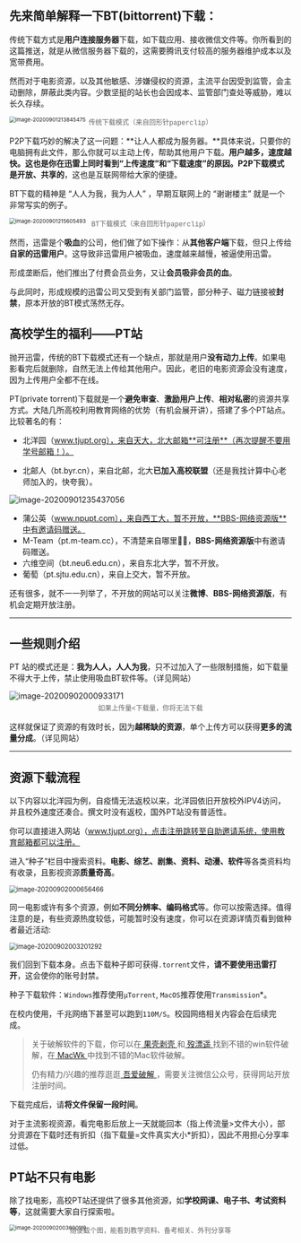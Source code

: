 ## 先来简单解释一下BT(bittorrent)下载：

传统下载方式是**用户连接服务器**下载，如下载应用、接收微信文件等。你所看到的这篇推送，就是从微信服务器下载的，这需要腾讯支付较高的服务器维护成本以及宽带费用。

然而对于电影资源，以及其他敏感、涉嫌侵权的资源，主流平台因受到监管，会主动删除，屏蔽此类内容。少数坚挺的站长也会因成本、监管部门查处等威胁，难以长久存续。

<img src="https://tva1.sinaimg.cn/large/007S8ZIlly1gibhb6r0ijj30u00u3tnu.jpg" alt="image-20200901213845475" style="zoom:67%;" />

<p align="center" style="font-family:courier; font-size: 12px; color: #666666; margin-top:-10px; margin-bottion:10px">传统下载模式（来自回形针paperclip）</p>

P2P下载巧妙的解决了这一问题：**让人人都成为服务器。**具体来说，只要你的电脑拥有此文件，那么你就可以主动上传，帮助其他用户下载。**用户越多，速度越快。**这也是你在迅雷上同时看到“上传速度”和“下载速度”的原因。P2P下载模式是**开放、共享的**，这也是互联网带给大家的便捷。

BT下载的精神是 “人人为我，我为人人” ，早期互联网上的 “谢谢楼主” 就是一个非常写实的例子。

<img src="https://tva1.sinaimg.cn/large/007S8ZIlly1gibht8swb3j30u00x21kx.jpg" alt="image-20200901215605493" style="zoom:67%;" />

<p align="center" style="font-family:courier; font-size: 12px; color: #666666; margin-top:-10px; margin-bottion:10px">BT下载模式（来自回形针paperclip）</p>

然而，迅雷是个**吸血**的公司，他们做了如下操作：从**其他客户端**下载，但只上传给**自家的迅雷用户**。这导致非迅雷用户被吸血，速度越来越慢，被逼使用迅雷。

形成垄断后，他们推出了付费会员业务，又让**会员吸非会员的血**。

与此同时，形成规模的迅雷公司又受到有关部门监管，部分种子、磁力链接被**封禁**，原本开放的BT模式荡然无存。

## 高校学生的福利——PT站

抛开迅雷，传统的BT下载模式还有一个缺点，那就是用户**没有动力上传**。如果电影看完后就删除，自然无法上传给其他用户。因此，老旧的电影资源会没有速度，因为上传用户全都不在线。

PT(private torrent)下载就是一个**避免审查**、**激励用户上传**、**相对私密**的资源共享方式。大陆几所高校利用教育网络的优势（有机会展开讲），搭建了多个PT站点。比较著名的有：

- 北洋园（www.tjupt.org），来自天大，北大邮箱**可注册**（再次提醒不要用学号邮箱！）。

- 北邮人（bt.byr.cn），来自北邮，北大**已加入高校联盟**（还是我找计算中心老师加入的，快夸我）。

![image-20200901235437056](https://tva1.sinaimg.cn/large/007S8ZIlly1gibl8k3b93j31rq05kjst.jpg)

- 蒲公英（www.npupt.com），来自西工大，暂不开放，**BBS-网络资源版**中有邀请码赠送。
- M-Team（pt.m-team.cc），不清楚来自哪里🤷‍♂️，**BBS-网络资源版**中有邀请码赠送。
- 六维空间（bt.neu6.edu.cn），来自东北大学，暂不开放。
- 葡萄（pt.sjtu.edu.cn），来自上交大，暂不开放。

还有很多，就不一一列举了，不开放的网站可以关注**微博**、**BBS-网络资源版**，有机会定期开放注册。

---------

## 一些规则介绍

PT 站的模式还是：**我为人人，人人为我**，只不过加入了一些限制措施，如下载量不得大于上传，禁止使用吸血BT软件等。（详见网站）

![image-20200902000933171](https://tva1.sinaimg.cn/large/007S8ZIlly1giblo37f79j311o05awg9.jpg)

<p align="center" style="font-family:courier; font-size: 12px; color: #666666; margin-top:-10px; margin-bottion:10px">如果上传量&lt;下载量，你将无法下载</p>

这样就保证了资源的有效时长，因为**越稀缺的资源**，单个上传方可以获得**更多的流量分成**。（详见网站）

-------

## 资源下载流程

以下内容以北洋园为例，自疫情无法返校以来，北洋园依旧开放校外IPV4访问，并且校外速度还凑合。撰文时没有返校，国外PT站没有普适性。

你可以直接进入网站（www.tjupt.org），点击注册跳转至自助邀请系统，使用教育邮箱都可以注册。

进入“种子”栏目中搜索资料。**电影、综艺、剧集、资料、动漫、软件**等各类资料均有收录，且影视资源**质量奇高**。

<img src="https://tva1.sinaimg.cn/large/007S8ZIlly1giblldmthaj31g80u018v.jpg" alt="image-20200902000656466" style="zoom:80%;" />

同一电影或许有多个资源，例如**不同分辨率、编码格式**等。你可以按需选择。值得注意的是，有些资源热度较低，可能暂时没有速度，你可以在资源详情页看到做种者最近活动:

<img src="https://tva1.sinaimg.cn/large/007S8ZIlly1gibmbgr23aj31dj0u04di.jpg" alt="image-20200902003201292" style="zoom:80%;" />

我们回到下载本身。点击下载种子即可获得`.torrent`文件，**请不要使用迅雷打开**，这会使你的账号封禁。

种子下载软件：`Windows`推荐使用`μTorrent`, `MacOS`推荐使用`Transmission`*。

在校内使用，千兆网络下甚至可以跑到`110M/S`。校园网络相关内容会在后续完成。

> 关于破解软件的下载，你可以在[ 果壳剥壳 ](https://www.ghpym.com/)和[ 歿漂遥 ](https://www.mpyit.com/)找到不错的win软件破解，在[ MacWk ](https://www.macwk.com/)中找到不错的Mac软件破解。
>
> 仍有精力/兴趣的推荐逛逛[ 吾爱破解 ](https://www.52pojie.cn/)，需要关注微信公众号，获得网站开放注册时间。

下载完成后，请**将文件保留一段时间**。

对于主流影视资源，看完电影后放上一天就能回本（指上传流量>文件大小），部分资源在下载时还有折扣（指下载量=文件真实大小*折扣），因此不用担心分享率过低。

## PT站不只有电影

除了找电影，高校PT站还提供了很多其他资源，如**学校网课、电子书、考试资料等**，这就需要大家自行探索啦。

<img src="https://tva1.sinaimg.cn/large/007S8ZIlly1gibmflryewj30vh0u0tis.jpg" alt="image-20200902003600119" style="zoom:67%;" />

<p align="center" style="font-family:courier; font-size: 12px; color: #666666; margin-top:-10px; margin-bottion:10px">随便截个图，能看到教学资料、备考相关、外刊分享等</p>

# 
